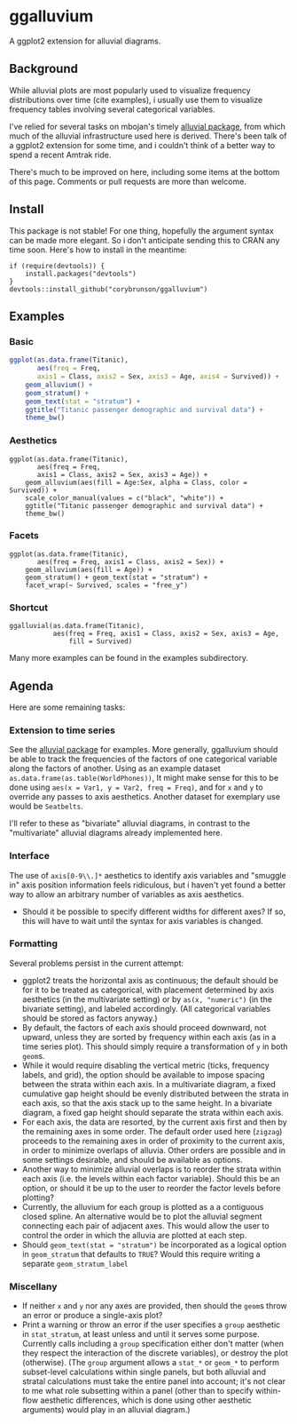 # ggalluvium

A ggplot2 extension for alluvial diagrams.

## Background

While alluvial plots are most popularly used to visualize frequency distributions over time (cite examples), i usually use them to visualize frequency tables involving several categorical variables.

I've relied for several tasks on mbojan's timely [alluvial package](https://github.com/mbojan/alluvial), from which much of the alluvial infrastructure used here is derived. There's been talk of a ggplot2 extension for some time, and i couldn't think of a better way to spend a recent Amtrak ride.

There's much to be improved on here, including some items at the bottom of this page. Comments or pull requests are more than welcome.

## Install

This package is not stable! For one thing, hopefully the argument syntax can be made more elegant. So i don't anticipate sending this to CRAN any time soon. Here's how to install in the meantime:

```{r}
if (require(devtools)) {
    install.packages("devtools")
}
devtools::install_github("corybrunson/ggalluvium")
```

## Examples

### Basic

```r
ggplot(as.data.frame(Titanic),
       aes(freq = Freq,
       axis1 = Class, axis2 = Sex, axis3 = Age, axis4 = Survived)) +
    geom_alluvium() +
    geom_stratum() +
    geom_text(stat = "stratum") +
    ggtitle("Titanic passenger demographic and survival data") +
    theme_bw()
```

### Aesthetics

```{r}
ggplot(as.data.frame(Titanic),
       aes(freq = Freq,
       axis1 = Class, axis2 = Sex, axis3 = Age)) +
    geom_alluvium(aes(fill = Age:Sex, alpha = Class, color = Survived)) +
    scale_color_manual(values = c("black", "white")) +
    ggtitle("Titanic passenger demographic and survival data") +
    theme_bw()
```

### Facets

```{r}
ggplot(as.data.frame(Titanic),
       aes(freq = Freq, axis1 = Class, axis2 = Sex)) +
    geom_alluvium(aes(fill = Age)) +
    geom_stratum() + geom_text(stat = "stratum") +
    facet_wrap(~ Survived, scales = "free_y")
```

### Shortcut

```{r}
ggalluvial(as.data.frame(Titanic),
           aes(freq = Freq, axis1 = Class, axis2 = Sex, axis3 = Age,
               fill = Survived)
```

Many more examples can be found in the examples subdirectory.

## Agenda

Here are some remaining tasks:

### Extension to time series

See the [alluvial package](https://github.com/mbojan/alluvial) for examples. More generally, ggalluvium should be able to track the frequencies of the factors of one categorical variable along the factors of another. Using as an example dataset `as.data.frame(as.table(WorldPhones))`, It might make sense for this to be done using `aes(x = Var1, y = Var2, freq = Freq)`, and for `x` and `y` to override any passes to axis aesthetics. Another dataset for exemplary use would be `Seatbelts`.

I'll refer to these as "bivariate" alluvial diagrams, in contrast to the "multivariate" alluvial diagrams already implemented here.

### Interface

The use of `axis[0-9\\.]*` aesthetics to identify axis variables and "smuggle in" axis position information feels ridiculous, but i haven't yet found a better way to allow an arbitrary number of variables as axis aesthetics.
- Should it be possible to specify different widths for different axes? If so, this will have to wait until the syntax for axis variables is changed.

### Formatting

Several problems persist in the current attempt:

- ggplot2 treats the horizontal axis as continuous; the default should be for it to be treated as categorical, with placement determined by axis aesthetics (in the multivariate setting) or by `as(x, "numeric")` (in the bivariate setting), and labeled accordingly. (All categorical variables should be stored as factors anyway.)
- By default, the factors of each axis should proceed downward, not upward, unless they are sorted by frequency within each axis (as in a time series plot). This should simply require a transformation of `y` in both `geom`s.
- While it would require disabling the vertical metric (ticks, frequency labels, and grid), the option should be available to impose spacing between the strata within each axis. In a multivariate diagram, a fixed cumulative gap height should be evenly distributed between the strata in each axis, so that the axis stack up to the same height. In a bivariate diagram, a fixed gap height should separate the strata within each axis.
- For each axis, the data are resorted, by the current axis first and then by the remaining axes in some order. The default order used here (`zigzag`) proceeds to the remaining axes in order of proximity to the current axis, in order to minimize overlaps of alluvia. Other orders are possible and in some settings desirable, and should be available as options.
- Another way to minimize alluvial overlaps is to reorder the strata within each axis (i.e. the levels within each factor variable). Should this be an option, or should it be up to the user to reorder the factor levels before plotting?
- Currently, the alluvium for each group is plotted as a a contiguous closed spline. An alternative would be to plot the alluvial segment connecting each pair of adjacent axes. This would allow the user to control the order in which the alluvia are plotted at each step.
- Should `geom_text(stat = "stratum")` be incorporated as a logical option in `geom_stratum` that defaults to `TRUE`? Would this require writing a separate `geom_stratum_label`

### Miscellany

- If neither `x` and `y` nor any axes are provided, then should the `geom`s throw an error or produce a single-axis plot?
- Print a warning or throw an error if the user specifies a `group` aesthetic in `stat_stratum`, at least unless and until it serves some purpose. Currently calls including a `group` specification either don't matter (when they respect the interaction of the discrete variables), or destroy the plot (otherwise). (The `group` argument allows a `stat_*` or `geom_*` to perform subset-level calculations within single panels, but both alluvial and stratal calculations must take the entire panel into account; it's not clear to me what role subsetting within a panel (other than to specify within-flow aesthetic differences, which is done using other aesthetic arguments) would play in an alluvial diagram.)
